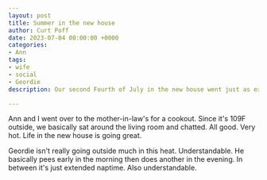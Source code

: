 ```yaml
---
layout: post
title: Summer in the new house
author: Curt Poff
date: 2023-07-04 00:00:00 +0000
categories:
- Ann
tags:
- wife
- social
- Geordie
description: Our second Fourth of July in the new house went just as expected.

---
```

Ann and I went over to the mother-in-law's for a cookout. Since it's 109F outside, we basically sat around the living room and chatted. All good. Very hot. Life in the new house is going great.

Geordie isn't really going outside much in this heat. Understandable. He basically pees early in the morning then does another in the evening. In between it's just extended naptime. Also understandable.
